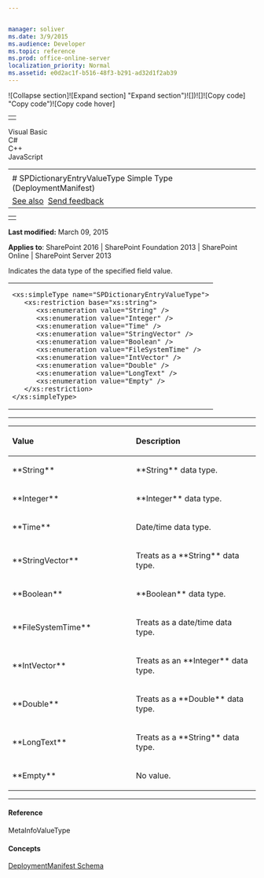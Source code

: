 ```yaml
---


manager: soliver
ms.date: 3/9/2015
ms.audience: Developer
ms.topic: reference
ms.prod: office-online-server
localization_priority: Normal
ms.assetid: e0d2ac1f-b516-48f3-b291-ad32d1f2ab39
---
```


![Collapse
section]![Expand
section] "Expand section")![]()![])![]![]()![Copy
code] "Copy code")![Copy code
hover]
<table>
<tbody>
<tr class="odd">
<td align="left"></td>
</tr>
</tbody>
</table>

Visual Basic  
C\#  
C++  
JavaScript  

<table>
<tbody>
<tr class="odd">
<td align="left"><span id="runningHeaderText"></span></td>
</tr>
<tr class="even">
<td align="left"># SPDictionaryEntryValueType Simple Type (DeploymentManifest)</td>
</tr>
<tr class="odd">
<td align="left"><a href="#seeAlsoToggle">See also</a>  <span id="headfeedbackarea" class="feedbackhead"><a href="javascript:SubmitFeedback(&#39;docthis@Microsoft.com&#39;,&#39;&#39;,&#39;&#39;,&#39;&#39;,&#39;1.0.18082.1225&#39;,&#39;%0\dThank%20you%20for%20your%20feedback.%20The%20developer%20writing%20teams%20use%20your%20feedback%20to%20improve%20documentation.%20While%20we%20are%20reviewing%20your%20feedback,%20we%20may%20send%20you%20e-mail%20to%20ask%20for%20clarification%20or%20feedback%20on%20a%20solution.%20We%20do%20not%20use%20your%20e-mail%20address%20for%20any%20other%20purpose%20and%20we%20delete%20it%20after%20we%20finish%20our%20review.%0\AFor%20further%20information%20about%20the%20privacy%20policies%20of%20Microsoft,%20please%20see%20http://privacy.microsoft.com/en-us/default.aspx.%0\A%0\d&#39;,&#39;Customer%20feedback&#39;);">Send feedback</a></span></td>
</tr>
</tbody>
</table>

<table>
<colgroup>
<col width="100%" />
</colgroup>
<tbody>
<tr class="odd">
<td align="left"></td>
</tr>
</tbody>
</table>

**Last modified:** March 09, 2015

**Applies to**: SharePoint 2016 | SharePoint Foundation 2013 |
SharePoint Online | SharePoint Server 2013

Indicates the data type of the specified field value.

<span codelanguage="other"></span>
<table>
<colgroup>
<col width="100%" />
</colgroup>
<tbody>
<tr class="odd">
<td align="left"><pre><code>&lt;xs:simpleType name=&quot;SPDictionaryEntryValueType&quot;&gt;
   &lt;xs:restriction base=&quot;xs:string&quot;&gt;
      &lt;xs:enumeration value=&quot;String&quot; /&gt;
      &lt;xs:enumeration value=&quot;Integer&quot; /&gt;
      &lt;xs:enumeration value=&quot;Time&quot; /&gt;
      &lt;xs:enumeration value=&quot;StringVector&quot; /&gt;
      &lt;xs:enumeration value=&quot;Boolean&quot; /&gt;
      &lt;xs:enumeration value=&quot;FileSystemTime&quot; /&gt;
      &lt;xs:enumeration value=&quot;IntVector&quot; /&gt;
      &lt;xs:enumeration value=&quot;Double&quot; /&gt;
      &lt;xs:enumeration value=&quot;LongText&quot; /&gt;
      &lt;xs:enumeration value=&quot;Empty&quot; /&gt;
   &lt;/xs:restriction&gt;
&lt;/xs:simpleType&gt;</code></pre></td>
</tr>
</tbody>
</table>


-------------------------------------------------------------------------------------------------------------------------------------------------------------------------------------------------------

<table>
<colgroup>
<col width="50%" />
<col width="50%" />
</colgroup>
<thead>
<tr class="header">
<th align="left"><p>Value</p></th>
<th align="left"><p>Description</p></th>
</tr>
</thead>
<tbody>
<tr class="odd">
<td align="left"><p>**String**</p></td>
<td align="left"><p>**String** data type.</p></td>
</tr>
<tr class="even">
<td align="left"><p>**Integer**</p></td>
<td align="left"><p>**Integer** data type.</p></td>
</tr>
<tr class="odd">
<td align="left"><p>**Time**</p></td>
<td align="left"><p>Date/time data type.</p></td>
</tr>
<tr class="even">
<td align="left"><p>**StringVector**</p></td>
<td align="left"><p>Treats as a **String** data type.</p></td>
</tr>
<tr class="odd">
<td align="left"><p>**Boolean**</p></td>
<td align="left"><p>**Boolean** data type.</p></td>
</tr>
<tr class="even">
<td align="left"><p>**FileSystemTime**</p></td>
<td align="left"><p>Treats as a date/time data type.</p></td>
</tr>
<tr class="odd">
<td align="left"><p>**IntVector**</p></td>
<td align="left"><p>Treats as an **Integer** data type.</p></td>
</tr>
<tr class="even">
<td align="left"><p>**Double**</p></td>
<td align="left"><p>Treats as a **Double** data type.</p></td>
</tr>
<tr class="odd">
<td align="left"><p>**LongText**</p></td>
<td align="left"><p>Treats as a **String** data type.</p></td>
</tr>
<tr class="even">
<td align="left"><p>**Empty**</p></td>
<td align="left"><p>No value.</p></td>
</tr>
</tbody>
</table>


-------------------------------------------------------------------------------------------------------------------------------------------------------------------------------------------

#### Reference

<span sdata="cer"
target="T:Microsoft.SharePoint.Deployment.MetaInfoValueType"><span
class="nolink">MetaInfoValueType</span></span>

#### Concepts

[DeploymentManifest
Schema](deploymentmanifest-schema.md)</span>








